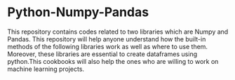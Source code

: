 # Python-Numpy-Pandas
This repository contains codes related to two libraries which are Numpy and Pandas. This repository will help anyone understand how the built-in methods of the following libraries work as well as where to use them. Moreover, these libraries are essential to create dataframes using python.This cookbooks will also help the ones who are willing to work on machine learning projects.
